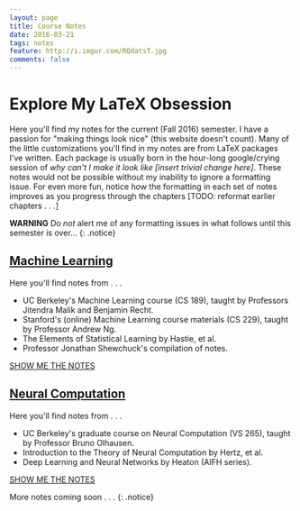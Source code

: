 ```yaml
---
layout: page
title: Course Notes
date: 2016-03-21
tags: notes
feature: http://i.imgur.com/RQdatsT.jpg
comments: false
---
```

    
# Explore My LaTeX Obsession

Here you'll find my notes for the current (Fall 2016) semester. I have a passion for "making things look nice" (this website
        doesn't count). Many of the little customizations you'll find in my notes are from LaTeX packages I've written. Each
package is usually born in the hour-long google/crying session of *why can't I make it look like [insert trivial change here]*.
These notes would not be possible without my inability to ignore a formatting issue. For even more fun, notice how the formatting
in each set of notes improves as you progress through the chapters [TODO: reformat earlier chapters . . .]

**WARNING** Do _not_ alert me of any formatting issues in what follows until this semester is over...
{: .notice}


## [Machine Learning]({{site.url}}/assets/files/LectureNotesCS189.pdf)

Here you'll find notes from . . . 
* UC Berkeley's Machine Learning course (CS 189), taught by Professors Jitendra Malik and Benjamin Recht.
* Stanford's (online) Machine Learning course materials (CS 229), taught by Professor Andrew Ng.
* The Elements of Statistical Learning by Hastie, et al. 
* Professor Jonathan Shewchuck's compilation of notes.


<div markdown="0"><a href="{{site.url}}/assets/files/LectureNotesCS189.pdf" class="btn btn-info">SHOW ME THE NOTES</a></div>


## [Neural Computation]({{site.url}}/assets/files/LectureNotesVS265.pdf)

Here you'll find notes from . . . 
* UC Berkeley's graduate course on Neural Computation (VS 265), taught by Professor Bruno Olhausen.
* Introduction to the Theory of Neural Computation by Hertz, et al.
* Deep Learning and Neural Networks by Heaton (AIFH series). 
 

<div markdown="0"><a href="{{site.url}}/assets/files/LectureNotesVS265.pdf" class="btn btn-info">SHOW ME THE NOTES</a></div>


More notes coming soon . . . 
{: .notice}

